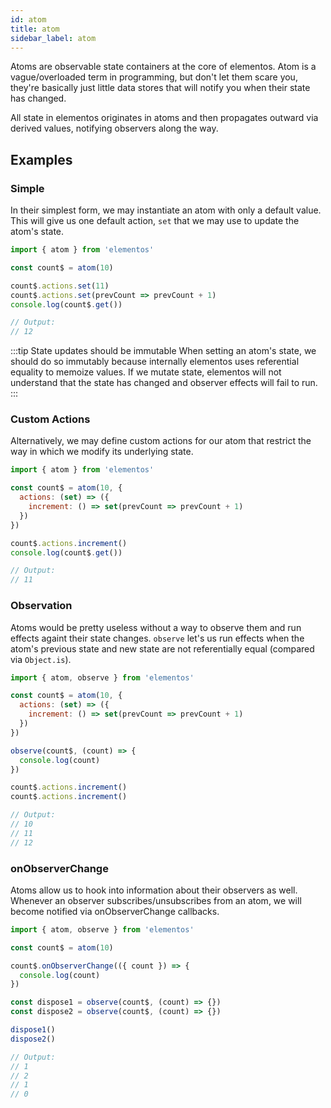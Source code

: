 ```yaml
---
id: atom
title: atom
sidebar_label: atom
---
```


Atoms are observable state containers at the core of elementos. Atom is a vague/overloaded term in programming, but don't let them scare you, they're basically just little data stores that will notify you when their state has changed.

All state in elementos originates in atoms and then propagates outward via derived values, notifying observers along the way.

## Examples

### Simple

In their simplest form, we may instantiate an atom with only a default value. This will give us one default action, `set` that we may use to update the atom's state. 

```js
import { atom } from 'elementos'

const count$ = atom(10)

count$.actions.set(11)
count$.actions.set(prevCount => prevCount + 1)
console.log(count$.get())

// Output:
// 12
```

:::tip State updates should be immutable
When setting an atom's state, we should do so immutably because internally elementos uses referential equality to memoize values. If we mutate state, elementos will not understand that the state has changed and observer effects will fail to run.
:::

### Custom Actions

Alternatively, we may define custom actions for our atom that restrict the way in which we modify its underlying state.

```js
import { atom } from 'elementos'

const count$ = atom(10, {
  actions: (set) => ({
    increment: () => set(prevCount => prevCount + 1)
  })
})

count$.actions.increment()
console.log(count$.get())

// Output:
// 11
```

### Observation

Atoms would be pretty useless without a way to observe them and run effects againt their state changes. `observe` let's us run effects when the atom's previous state and new state are not referentially equal (compared via `Object.is`).

```js
import { atom, observe } from 'elementos'

const count$ = atom(10, {
  actions: (set) => ({
    increment: () => set(prevCount => prevCount + 1)
  })
})

observe(count$, (count) => {
  console.log(count)
})

count$.actions.increment()
count$.actions.increment()

// Output:
// 10
// 11
// 12
```

### onObserverChange

Atoms allow us to hook into information about their observers as well. Whenever an observer subscribes/unsubscribes from an atom, we will become notified via onObserverChange callbacks.

```js
import { atom, observe } from 'elementos'

const count$ = atom(10)

count$.onObserverChange(({ count }) => {
  console.log(count)
})

const dispose1 = observe(count$, (count) => {})
const dispose2 = observe(count$, (count) => {})

dispose1()
dispose2()

// Output:
// 1
// 2
// 1
// 0
```
